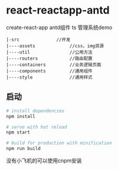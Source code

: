 # react-reactapp-antd
create-react-app antd组件 ts 管理系统demo

```
|-src  			   //开发
|----assets  		    //css，img资源
|----util  		        //公用方法
|----routers            //路由配置
|----containers         //业务逻辑页面
|----components         //通用组件
|----style              //通用样式
```

## 启动

``` bash
# install dependencies
npm install

# serve with hot reload
npm start

# build for production with minification
npm run build
```
没有小飞机的可以使用cnpm安装
